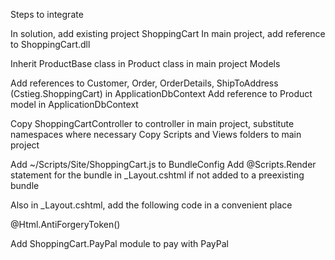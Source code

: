 ﻿


Steps to integrate

In solution, add existing project ShoppingCart
In main project, add reference to ShoppingCart.dll

Inherit ProductBase class in Product class in main project Models

Add references to Customer, Order, OrderDetails, ShipToAddress (Cstieg.ShoppingCart) in ApplicationDbContext
Add reference to Product model in ApplicationDbContext

Copy ShoppingCartController to controller in main project, substitute namespaces where necessary
Copy Scripts and Views folders to main project

Add ~/Scripts/Site/ShoppingCart.js to BundleConfig
Add @Scripts.Render statement for the bundle in _Layout.cshtml if not added to a preexisting bundle

Also in _Layout.cshtml, add the following code in a convenient place
	<div id="anti-forgery-token" class="hidden">@Html.AntiForgeryToken()</div>

Add ShoppingCart.PayPal module to pay with PayPal